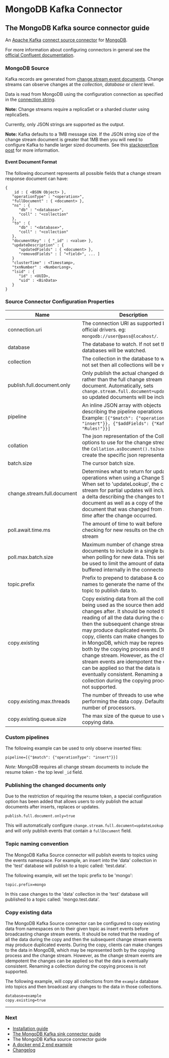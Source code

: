 # MongoDB Kafka Connector

## The MongoDB Kafka source connector guide

An [Apache Kafka](https://kafka.apache.org/) [connect source connector](https://kafka.apache.org/documentation/#connect) for 
[MongoDB](https://www.mongodb.com/).

For more information about configuring connectors in general see the 
[official Confluent documentation](https://docs.confluent.io/current/connect/managing/configuring.html).

### MongoDB Source

Kafka records are generated from [change stream event documents](https://docs.mongodb.com/manual/changeStreams/). Change streams can observe
changes at the _collection_, _database_ or _client_ level.

Data is read from MongoDB using the configuration connection as specified in the 
[connection string](http://mongodb.github.io/mongo-java-driver/3.10/javadoc/com/mongodb/ConnectionString.html).

**Note:** Change streams require a replicaSet or a sharded cluster using replicaSets.

Currently, only JSON strings are supported as the output.

**Note:** Kafka defaults to a 1MB message size. If the JSON string size of the change stream document is greater that 1MB then you will need
to configure Kafka to handle larger sized documents.  See this [stackoverflow post](https://stackoverflow.com/questions/21020347/how-can-i-send-large-messages-with-kafka-over-15mb)
for more information.

#### Event Document Format

The following document represents all possible fields that a change stream response document can have:

```
{
   _id : { <BSON Object> },
   "operationType" : "<operation>",
   "fullDocument" : { <document> },
   "ns" : {
      "db" : "<database>",
      "coll" : "<collection"
   },
   "to" : {
      "db" : "<database>",
      "coll" : "<collection"
   },
   "documentKey" : { "_id" : <value> },
   "updateDescription" : {
      "updatedFields" : { <document> },
      "removedFields" : [ "<field>", ... ]
   }
   "clusterTime" : <Timestamp>,
   "txnNumber" : <NumberLong>,
   "lsid" : {
      "id" : <UUID>,
      "uid" : <BinData>
   }
}
```

### Source Connector Configuration Properties 


| Name                        | Description                                                                                                                                                                                                                                                                                                                                                                                                                                                                                                                                                                                 | Type    | Default                                                   | Valid Values                                   | Importance |
|-----------------------------|---------------------------------------------------------------------------------------------------------------------------------------------------------------------------------------------------------------------------------------------------------------------------------------------------------------------------------------------------------------------------------------------------------------------------------------------------------------------------------------------------------------------------------------------------------------------------------------------|---------|-----------------------------------------------------------|------------------------------------------------|------------|
| connection.uri              | The connection URI as supported by the official drivers. eg: ``mongodb://user@pass@locahost/``.                                                                                                                                                                                                                                                                                                                                                                                                                                                                                             | string  | mongodb://localhost:27017,localhost:27018,localhost:27019 | A valid connection string                      | high       |
| database                    | The database to watch. If not set then all databases will be watched.                                                                                                                                                                                                                                                                                                                                                                                                                                                                                                                       | string  | ""                                                        |                                                | medium     |
| collection                  | The collection in the database to watch. If not set then all collections will be watched.                                                                                                                                                                                                                                                                                                                                                                                                                                                                                                   | string  | ""                                                        |                                                | medium     |
| publish.full.document.only  | Only publish the actual changed document rather than the full change stream document. Automatically, sets `change.stream.full.document=updateLookup` so updated documents will be included.                                                                                                                                                                                                                                                                                                                                                                                                 | boolean | false                                                     |                                                | high       |
| pipeline                    | An inline JSON array with objects describing the pipeline operations to run. Example: `[{"$match": {"operationType": "insert"}}, {"$addFields": {"Kafka": "Rules!"}}]`                                                                                                                                                                                                                                                                                                                                                                                                                      | string  | []                                                        | A valid JSON array                             | medium     |
| collation                   | The json representation of the Collation options to use for the change stream. Use the `Collation.asDocument().toJson()` to create the specific json representation.                                                                                                                                                                                                                                                                                                                                                                                                                        | string  | ""                                                        | A valid JSON document representing a collation | high       |
| batch.size                  | The cursor batch size.                                                                                                                                                                                                                                                                                                                                                                                                                                                                                                                                                                      | int     | 0                                                         | [0,...]                                        | medium     |
| change.stream.full.document | Determines what to return for update operations when using a Change Stream. When set to 'updateLookup', the change stream for partial updates will include both a delta describing the changes to the document as well as a copy of the entire document that was changed from *some time* after the change occurred.                                                                                                                                                                                                                                                                        | string  | ""                                                        | An empty string OR [default, updateLookup]     | high       |
| poll.await.time.ms          | The amount of time to wait before checking for new results on the change stream                                                                                                                                                                                                                                                                                                                                                                                                                                                                                                             | long    | 5000                                                      | [1,...]                                        | low        |
| poll.max.batch.size         | Maximum number of change stream documents to include in a single batch when polling for new data. This setting can be used to limit the amount of data buffered internally in the connector.                                                                                                                                                                                                                                                                                                                                                                                                | int     | 1000                                                      | [1,...]                                        | low        |
| topic.prefix                | Prefix to prepend to database & collection names to generate the name of the Kafka topic to publish data to.                                                                                                                                                                                                                                                                                                                                                                                                                                                                                | string  | ""                                                        |                                                | low        |
| copy.existing               | Copy existing data from all the collections being used as the source then add any changes after. It should be noted that the reading of all the data during the copy and then the subsequent change stream events may produce duplicated events. During the copy, clients can make changes to the data in MongoDB, which may be represented both by the copying process and the change stream. However, as the change stream events are idempotent the changes can be applied so that the data is eventually consistent. Renaming a collection during the copying process is not supported. | boolean | false                                                     |                                                | medium     |
| copy.existing.max.threads   | The number of threads to use when performing the data copy. Defaults to the number of processors.                                                                                                                                                                                                                                                                                                                                                                                                                                                                                           | int     | Defaults to the number of processors                      | [1,...]                                        | medium     |
| copy.existing.queue.size    | The max size of the queue to use when copying data.                                                                                                                                                                                                                                                                                                                                                                                                                                                                                                                                         | int     | 16000                                                     | [1,...]                                        | medium     |



### Custom pipelines

The following example can be used to only observe inserted files:

```properties
pipeline=[{"$match": {"operationType": "insert"}}]
```

_Note:_ MongoDB requires all change stream documents to include the resume token - the top level `_id` field.

### Publishing the changed documents only

Due to the restriction of requiring the resume token, a special configuration option has been added that allows users to only publish the 
actual documents after inserts, replaces or updates.

```properties
publish.full.document.only=true
```

This will automatically configure `change.stream.full.document=updateLookup` and will only publish events that contain a `fullDocument` field.

### Topic naming convention

The MongoDB Kafka Source connector will publish events to topics using the events namespace. For example, an insert into the 'data' collection 
in the 'test' database will publish to a topic called: 'test.data'.

The following example, will set the topic prefix to be 'mongo':

```properties
topic.prefix=mongo
```

In this case changes to the 'data' collection in the 'test' database will published to a topic called: 'mongo.test.data'.

### Copy existing data

The MongoDB Kafka Source connector can be configured to copy existing data from namespaces on to their given topic as insert events before broadcasting change stream events.
It should be noted that the reading of all the data during the copy and then the subsequent change stream events may produce duplicated events. During the copy, clients can make 
changes to the data in MongoDB, which may be represented both by the copying process and the change stream. However, as the change stream events are idempotent the changes can be 
applied so that the data is eventually consistent. Renaming a collection during the copying process is not supported.

The following example, will copy all collections from the `example` database into topics and then broadcast any changes to the data in those collections.

```properties
database=example
copy.existing=true
```

---
### Next

- [Installation guide](./install.md)
- [The MongoDB Kafka sink connector guide](./sink.md)
- The MongoDB Kafka source connector guide
- [A docker end 2 end example](../docker/README.md)
- [Changelog](./changelog.md)
